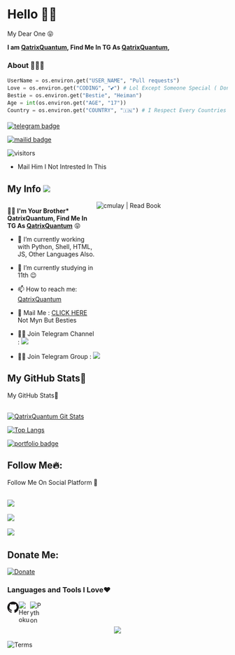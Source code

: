 # Hello 👋🏻

My Dear One 😝

<b> I am [QatrixQuantum](https://github.com/QatrixQuantum), 
Find Me In TG As [QatrixQuantum](https://telegram.dog/QatrixQuantum),</b>

### About 🙋🏻‍♂️
```python
UserName = os.environ.get("USER_NAME", "Pull requests")
Love = os.environ.get("CODING", "💕") # Lol Except Someone Special ( Don't Ask Who Is It )
Bestie = os.environ.get("Bestie", "Heiman")
Age = int(os.environ.get("AGE", "17"))
Country = os.environ.get("COUNTRY", "🇮🇳") # I Respect Every Countries Soviernity(Republic)
```
#### 
[![telegram badge](https://img.shields.io/badge/@Heiman%20Pictures-30302f?style=for-the-badge&logo=telegram)](https://t.me/HeimanCreation)

[![mailid badge](https://img.shields.io/badge/Heiman%20Pictures-30302f?style=for-the-badge&logo=gmail)](mailto:HeimanPictures5219@gmail.com)

![visitors](https://visitor-badge.laobi.icu/badge?page_id=HeimanPictures)

* Mail Him I Not Intrested In This

## My Info <img src="https://github.com/QatrixQuantum/QatrixQuantum/blob/main/Design/Hi.gif" width="30px"></h2>

<img align="right" alt="cmulay | Read Book" src="https://github.com/QatrixQuantum/QatrixQuantum/blob/main/Design/multi.gif" width="300" height="300"/>

##

👋🏻 <b>I'm Your Brother* QatrixQuantum, Find Me In TG As [QatrixQuantum](https://telegram.me/QatrixQuantum/)</b> 😝

- 🔭 I’m currently working with Python, Shell, HTML, JS, Other Languages Also.

- 🌱 I’m currently studying in 11th 😉

- 📫 How to reach me: [QatrixQuantum](https://telegram.me/QatrixQuantum)

- 💬 Mail Me : [CLICK HERE](mailto:heimanpictures5219@gmail.com) Not Myn But Besties

- 👨‍💻 Join Telegram Channel : <a href="https://t.me/heimansupports"><img src="https://img.shields.io/badge/Telegram-Join%20Telegram%20Channel-blue.svg?logo=telegram"></a>

- 👨‍💻 Join Telegram Group : <a href="https://t.me/heimansupport"><img src="https://img.shields.io/badge/Telegram-Join%20Telegram%20Group-blue.svg?logo=telegram"></a>


## My GitHub Stats💛

<summary>My GitHub Stats💛</summary>
<br>
    
[![QatrixQuantum Git Stats](https://github-readme-stats.vercel.app/api?username=QatrixQuantum&include_all_commits=true&count_private=true&theme=highcontrast)](https://github.com/QatrixQuantum/)

[![Top Langs](https://github-readme-stats.vercel.app/api/top-langs/?username=QatrixQuantum&layout=compact&theme=radical)](https://github.com/HeimanPictures)

[![portfolio badge](https://img.shields.io/badge/Check_out_my-portfolio-rblue?style=for-the-badge&logo=git&logoColor=white)](http://heimanbotz.tk/)


    
## Follow Me🔥:

<summary>Follow Me On Social Platform 🙇</summary>
<br>

<p align="left">
<a href="https://telegram.me/QatrixQuantum"><img src="https://img.shields.io/badge/MySelf-Qatrix%20Quantum-blue?style=for-the-badge&logo=telegram"></a>
</p>
<p align="left">
<a href="https://github.com/QatrixQuantum"><img src="https://img.shields.io/badge/GitHub-Follow%20on%20GitHub-active.svg?style=for-the-badge&logo=github"></a>
</p>
<p align="left">
<a href="https://www.instagram.com/neonbotz"><img src="https://img.shields.io/badge/Instagram-Heiman%20Creation-blueviolet?style=for-the-badge&logo=instagram"></a>
</p>


## Donate Me:
[![Donate](https://img.shields.io/badge/Donate%20Us-Donate-darkgreen?style=for-the-badge)](http://www.neonbotz.tk/2021/04/donate.html?m=1)

### Languages and Tools I Love❤️
[<img align="left" alt="GitHub" width="26px" src="https://raw.githubusercontent.com/github/explore/78df643247d429f6cc873026c0622819ad797942/topics/github/github.png" />](https://git-scm.com/)
[<img align="left" alt="Heroku" width="26px" src="https://www.nicepng.com/png/full/223-2233246_heroku-logo-salesforce-heroku.png" />](https://heroku.com/)
[<img align="left" alt="Python" width="26px" src="https://upload.wikimedia.org/wikipedia/commons/thumb/c/c3/Python-logo-notext.svg/600px-Python-logo-notext.svg.png" />](https://python.org/)

<br />
<br />

#####


<p align="center">
    <img src="https://img.shields.io/badge/THANKS%20FOR-VISITING%20❤-red?style=for-the-badge&logo=github"/>
</p>

<img align="left" alt="Terms" width="130px" src="https://img.shields.io/badge/*%20Not%20Applied%20For%20Some%20Users-⚠️%20TERMS-orange?style=for-the-badge&logo="/>
